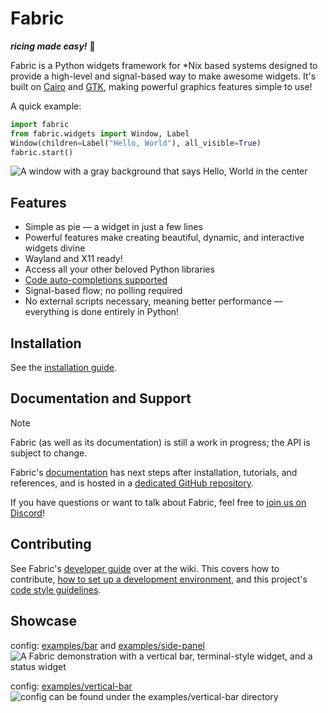 # Fabric
_**ricing made easy!**_ 🍙

Fabric is a Python widgets framework for *Nix based systems designed to provide a high-level and signal-based way to make awesome widgets. It's built on  [Cairo](https://www.cairographics.org) and [GTK](https://gtk.org), making powerful graphics features simple to use!

A quick example:

```python
import fabric
from fabric.widgets import Window, Label
Window(children=Label("Hello, World"), all_visible=True)
fabric.start()
```

![A window with a gray background that says Hello, World in the center](https://wiki.ffpy.org/assets/first-widget-label.png)


## Features
* Simple as pie — a widget in just a few lines
* Powerful features make creating beautiful, dynamic, and interactive widgets divine
* Wayland and X11 ready!
* Access all your other beloved Python libraries
* [Code auto-completions supported](https://wiki.ffpy.org/installing-stubs.html)
* Signal-based flow; no polling required
* No external scripts necessary, meaning better performance — everything is done entirely in Python!

## Installation
See the [installation guide](https://wiki.ffpy.org/installation-guide.html).

## Documentation and Support

> [!NOTE]
> Fabric (as well as its documentation) is still a work in progress; the API is subject to change.

Fabric's [documentation](https://wiki.ffpy.org) has next steps after installation, tutorials, and references, and is hosted in a [dedicated GitHub repository](https://github.com/Fabric-Development/fabric-wiki).

If you have questions or want to talk about Fabric, feel free to [join us on Discord](https://discord.gg/3sDbYc9SZP)!

## Contributing
See Fabric's [developer guide](https://wiki.ffpy.org/hacking-guide.html) over at the wiki. This covers how to contribute, [how to set up a development environment](https://wiki.ffpy.org/development-environment.html), and this project's [code style guidelines](https://wiki.ffpy.org/code-style-guide.html).

## Showcase

config: [examples/bar](examples/bar/) and [examples/side-panel](examples/side-panel/)
![A Fabric demonstration with a vertical bar, terminal-style widget, and a status widget](assets/example-files-bar-showcase.png)

config: [examples/vertical-bar](examples/vertical-bar/)
![config can be found under the examples/vertical-bar directory](assets/example-files-vertical-bar-showcase.png)
